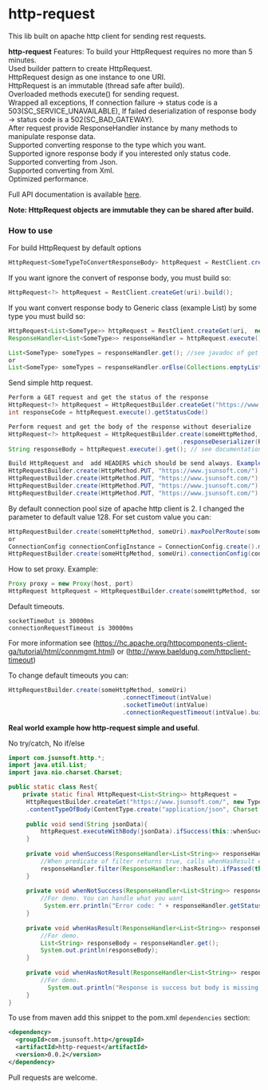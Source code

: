 # http-request

This lib built on apache http client for sending rest requests.

**http-request** Features: 
To build your HttpRequest requires no more than 5 minutes. <br/>
Used builder pattern to create HttpRequest. <br/>
HttpRequest design as one instance to one URI. <br/>
HttpRequest is an immutable (thread safe after build). <br/>
Overloaded methods execute() for sending request. <br/>
Wrapped all exceptions, If connection failure -> status code is a 503(SC_SERVICE_UNAVAILABLE),
                                                If failed deserialization  of response body -> status code is a 502(SC_BAD_GATEWAY). <br/>
After request provide ResponseHandler instance by many methods to manipulate response data. <br/>
Supported converting response to the type which you want. <br/>
Supported ignore response body if you interested only status code. <br/>
Supported converting from Json. <br/>
Supported converting from Xml. <br/>
Optimized performance. <br/>

Full API documentation is available [here](http://javadoc.io/doc/com.jsunsoft.http/http-request).


**Note: HttpRequest objects are immutable they can be shared after build.**

### How to use

For build HttpRequest by default options

```java
HttpRequest<SomeTypeToConvertResponseBody> httpRequest = RestClient.createGet(uriString,  SomeTypeToConvertResponseBody.class).build();
```
If you want ignore the convert of response body, you must build so:
```java
HttpRequest<?> httpRequest = RestClient.createGet(uri).build();
```
If you want convert response body to Generic class (example List<T>) by some type you must build so:

```java
HttpRequest<List<SomeType>> httpRequest = RestClient.createGet(uri,  new TypeReference<List<SomeType>>(){}).build();
ResponseHandler<List<SomeType>> responseHandler = httpRequest.execute();

List<SomeType> someTypes = responseHandler.get(); //see javadoc of get method
or
List<SomeType> someTypes = responseHandler.orElse(Collections.emptyList());
```

Send simple http request.
```java
Perform a GET request and get the status of the response
HttpRequest<?> httpRequest = HttpRequestBuilder.createGet("https://www.jsunsoft.com/").build();
int responseCode = httpRequest.execute().getStatusCode()
```

```java
Perform request and get the body of the response without deserialize
HttpRequest<?> httpRequest = HttpRequestBuilder.create(someHttpMethod, "https://www.jsunsoft.com/", String.class);
                                                .responseDeserializer(ResponseDeserializer.ignorableDeserializer());
String responseBody = httpRequest.execute().get(); // see documentation of get method
```

```java
Build HttpRequest and  add HEADERS which should be send always. Example:
HttpRequestBuilder.create(HttpMethod.PUT, "https://www.jsunsoft.com/").addDefaultHeader(someHeader).build();
HttpRequestBuilder.create(HttpMethod.PUT, "https://www.jsunsoft.com/").addDefaultHeader(someHeaderCollection).build();
HttpRequestBuilder.create(HttpMethod.PUT, "https://www.jsunsoft.com/").addDefaultHeader(someHeaderArray).build();
HttpRequestBuilder.create(HttpMethod.PUT, "https://www.jsunsoft.com/").addDefaultHeader(headerName, headerValue).build();
```

By default connection pool size of apache http client is 2. I changed the parameter to default value 128. For set custom value you can:
```java
HttpRequestBuilder.create(someHttpMethod, someUri).maxPoolPerRoute(someIntValue).build();
or
ConnectionConfig connectionConfigInstance = ConnectionConfig.create().maxPoolPerRoute(someIntValue);
HttpRequestBuilder.create(someHttpMethod, someUri).connectionConfig(connectionConfigInstance).build();
```

How to set proxy. Example:

```java
Proxy proxy = new Proxy(host, port)
HttpRequest httpRequest = HttpRequestBuilder.create(someHttpMethod, someUri).proxy(proxy).build()
```
Default timeouts.
```text
socketTimeOut is 30000ms
connectionRequestTimeout is 30000ms
```
For more information see (https://hc.apache.org/httpcomponents-client-ga/tutorial/html/connmgmt.html)
or (http://www.baeldung.com/httpclient-timeout)

To change default timeouts you can:
```java
HttpRequestBuilder.create(someHttpMethod, someUri)
                                .connectTimeout(intValue)
                                .socketTimeOut(intValue)
                                .connectionRequestTimeout(intValue).build();
```



**Real world example how http-request simple and useful**.

No try/catch, No if/else

```java
import com.jsunsoft.http.*;
import java.util.List;
import java.nio.charset.Charset;

public static class Rest{
    private static final HttpRequest<List<String>> httpRequest =
     HttpRequestBuilder.createGet("https://www.jsunsoft.com/", new TypeReference<java.util.List<String>>() {})
     .contentTypeOfBody(ContentType.create("application/json", Charset.forName("UTF-8"))).build(); //it is used by default 
     
     public void send(String jsonData){
         httpRequest.executeWithBody(jsonData).ifSuccess(this::whenSuccess).otherwise(this::whenNotSuccess);
     }
     
     private void whenSuccess(ResponseHandler<List<String>> responseHandler){
         //When predicate of filter returns true, calls whenHasResult else calls whenHasNotResult
         responseHandler.filter(ResponseHandler::hasResult).ifPassed(this::whenHasResult).otherwise(this::whenHasNotResult);
     }
     
     private void whenNotSuccess(ResponseHandler<List<String>> responseHandler){
         //For demo. You can handle what you want
          System.err.println("Error code: " + responseHandler.getStatusCode() + ", error message: " + responseHandler.getErrorText());
     }
     
     private void whenHasResult(ResponseHandler<List<String>> responseHandler){
         //For demo. 
         List<String> responseBody = responseHandler.get();
         System.out.println(responseBody);
     }
     
     private void whenHasNotResult(ResponseHandler<List<String>> responseHandler){
         //For demo. 
           System.out.println("Response is success but body is missing. Response code: " + responseHandler.getStatusCode());
     }
}
```

To use from maven add this snippet to the pom.xml `dependencies` section:

```xml
<dependency>
  <groupId>com.jsunsoft.http</groupId>
  <artifactId>http-request</artifactId>
  <version>0.0.2</version>
</dependency>
```

Pull requests are welcome.